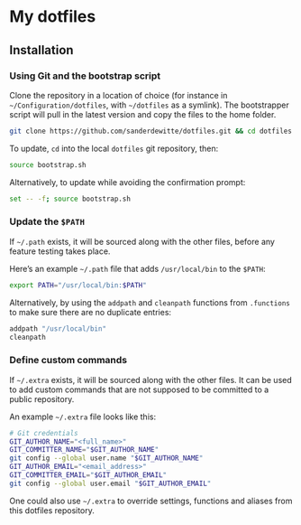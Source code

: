# My dotfiles

## Installation

### Using Git and the bootstrap script

Clone the repository in a location of choice (for instance in `~/Configuration/dotfiles`, with `~/dotfiles` as a symlink). The bootstrapper script will pull in the latest version and copy the files to the home folder.

```bash
git clone https://github.com/sanderdewitte/dotfiles.git && cd dotfiles && source bootstrap.sh
```

To update, `cd` into the local `dotfiles` git repository, then:

```bash
source bootstrap.sh
```

Alternatively, to update while avoiding the confirmation prompt:

```bash
set -- -f; source bootstrap.sh
```

### Update the `$PATH`

If `~/.path` exists, it will be sourced along with the other files, before any feature testing takes place.

Here’s an example `~/.path` file that adds `/usr/local/bin` to the `$PATH`:

```bash
export PATH="/usr/local/bin:$PATH"
```

Alternatively, by using the `addpath` and `cleanpath` functions from `.functions` to make sure there are no duplicate entries:

```bash
addpath "/usr/local/bin"
cleanpath 
```

### Define custom commands

If `~/.extra` exists, it will be sourced along with the other files. It can be used to add custom commands that are not supposed to be committed to a public repository.

An example `~/.extra` file looks like this:

```bash
# Git credentials
GIT_AUTHOR_NAME="<full_name>"
GIT_COMMITTER_NAME="$GIT_AUTHOR_NAME"
git config --global user.name "$GIT_AUTHOR_NAME"
GIT_AUTHOR_EMAIL="<email_address>"
GIT_COMMITTER_EMAIL="$GIT_AUTHOR_EMAIL"
git config --global user.email "$GIT_AUTHOR_EMAIL"
```

One could also use `~/.extra` to override settings, functions and aliases from this dotfiles repository.